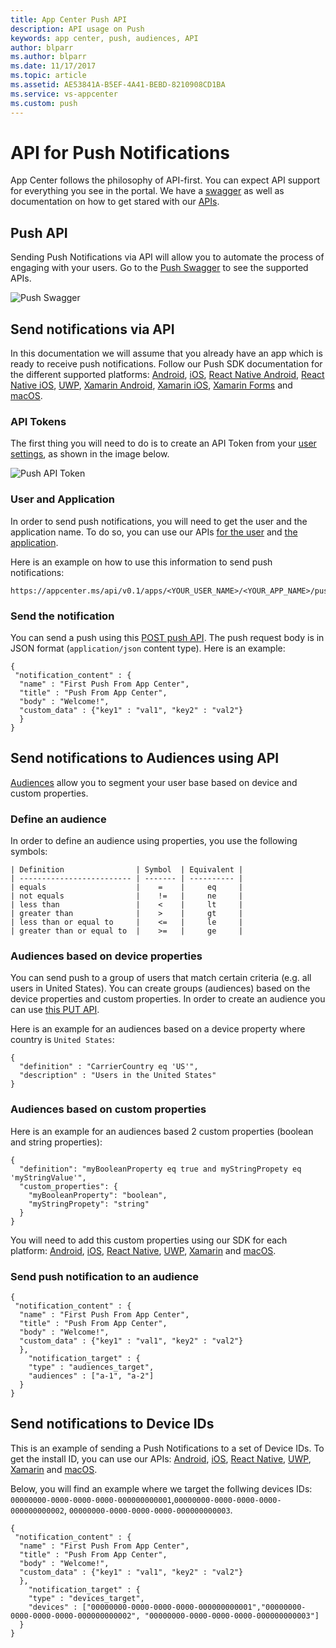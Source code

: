 ```yaml
---
title: App Center Push API
description: API usage on Push
keywords: app center, push, audiences, API
author: blparr
ms.author: blparr
ms.date: 11/17/2017
ms.topic: article
ms.assetid: AE53841A-B5EF-4A41-BEBD-8210908CD1BA
ms.service: vs-appcenter
ms.custom: push
---
```



# API for Push Notifications

App Center follows the philosophy of API-first. You can expect API support for everything you see in the portal. We have a [swagger](https://openapi.appcenter.ms) as well as documentation on how to get stared with our [APIs](~/api-docs/index.md).


## Push API

Sending Push Notifications via API will allow you to automate the process of engaging with your users.
Go to the [Push Swagger](https://openapi.appcenter.ms#push) to see the supported APIs. 

![Push Swagger](~/push/images/push-swagger.png)



## Send notifications via API

In this documentation we will assume that you already have an app which is ready to receive push notifications. Follow our Push SDK documentation for the different supported platforms: [Android](~/sdk/push/android.md), [iOS](~/sdk/push/ios.md), [React Native Android](~/sdk/push/react-native-android.md), [React Native iOS](~/sdk/push/react-native-ios.md), [UWP](~/sdk/push/uwp.md), [Xamarin Android](~/sdk/push/xamarin-android.md), [Xamarin iOS](~/sdk/push/xamarin-ios.md), [Xamarin Forms](~/sdk/push/xamarin-forms.md)  and [macOS](~/sdk/push/macOS.md).


### API Tokens

The first thing you will need to do is to create an API Token from your [user settings](https://appcenter.ms/settings/apitokens), as shown in the image below.

![Push API Token](~/push/images/API-tokens.png)



### User and Application

In order to send push notifications, you will need to get the user and the application name. To do so, you can use our APIs [for the user](https://openapi.appcenter.ms/#/account/users_get) and [the application](https://openapi.appcenter.ms/#/account/apps_listForOrg).

Here is an example on how to use this information to send push notifications: 

```
https://appcenter.ms/api/v0.1/apps/<YOUR_USER_NAME>/<YOUR_APP_NAME>/push/notifications
```


### Send the notification

You can send a push using this [POST push API](https://openapi.appcenter.ms/#/push/Push_Send). The push request body is in JSON format (`application/json` content type). Here is an example:

```
{
 "notification_content" : {
  "name" : "First Push From App Center",
  "title" : "Push From App Center",
  "body" : "Welcome!",
  "custom_data" : {"key1" : "val1", "key2" : "val2"}
  }
}
```



## Send notifications to Audiences using API

[Audiences](~/push/audiences.md) allow you to segment your user base based on device and custom properties. 



### Define an audience

In order to define an audience using properties, you use the following symbols:

```
| Definition                | Symbol  | Equivalent |
| ------------------------- | ------- | ---------- |
| equals                    |    =    |     eq     |
| not equals                |    !=   |     ne     |
| less than                 |    <    |     lt     |
| greater than              |    >    |     gt     |
| less than or equal to     |    <=   |     le     |
| greater than or equal to  |    >=   |     ge     |
```


### Audiences based on device properties

You can send push to a group of users that match certain criteria (e.g. all users in United States). You can create groups (audiences) based on the device properties and custom properties. In order to create an audience you can use [this PUT API](https://openapi.appcenter.ms/#/analytics/Analytics_CreateOrUpdateAudience). 

Here is an example for an audiences based on a device property where country is `United States`:

```
{
  "definition" : "CarrierCountry eq 'US'",
  "description" : "Users in the United States"
}

```



### Audiences based on custom properties

Here is an example for an audiences based 2 custom properties (boolean and string properties):

```
{
  "definition": "myBooleanProperty eq true and myStringPropety eq 'myStringValue'",
  "custom_properties": {
    "myBooleanProperty": "boolean",
    "myStringPropety": "string"
  }
}
```

You will need to add this custom properties using our SDK for each platform: [Android](~/sdk/other-apis/android.md), [iOS](~/sdk/other-apis/ios.md), [React Native](~/sdk/other-apis/react-native.md), [UWP](~/sdk/other-apis/uwp.md), [Xamarin](~/sdk/other-apis/xamarin.md) and [macOS](~/sdk/other-apis/macOS.md).



### Send push notification to an audience

```
{
 "notification_content" : {
  "name" : "First Push From App Center",
  "title" : "Push From App Center",
  "body" : "Welcome!",
  "custom_data" : {"key1" : "val1", "key2" : "val2"}
  },
    "notification_target" : {
    "type" : "audiences_target",
    "audiences" : ["a-1", "a-2"]
  }
}
```


## Send notifications to Device IDs

This is an example of sending a Push Notifications to a set of Device IDs. To get the install ID, you can use our APIs: [Android](~/sdk/other-apis/android.md), [iOS](~/sdk/other-apis/ios.md), [React Native](~/sdk/other-apis/react-native.md), [UWP](~/sdk/other-apis/uwp.md), [Xamarin](~/sdk/other-apis/xamarin.md) and [macOS](~/sdk/other-apis/macOS.md).

Below, you will find an example where we target the follwing devices IDs: `00000000-0000-0000-0000-000000000001`,`00000000-0000-0000-0000-000000000002`, `00000000-0000-0000-0000-000000000003`.

```
{
 "notification_content" : {
  "name" : "First Push From App Center",
  "title" : "Push From App Center",
  "body" : "Welcome!",
  "custom_data" : {"key1" : "val1", "key2" : "val2"}
  },
    "notification_target" : {
    "type" : "devices_target",
    "devices" : ["00000000-0000-0000-0000-000000000001","00000000-0000-0000-0000-000000000002", "00000000-0000-0000-0000-000000000003"]
  }
}
```



